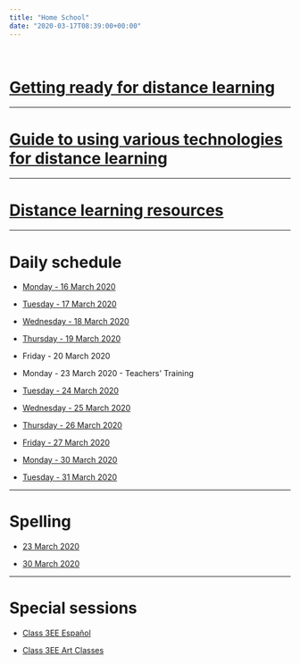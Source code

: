 ```yaml
---
title: "Home School"
date: "2020-03-17T08:39:00+00:00"
---
```


&nbsp;

# [Getting ready for distance learning](/home_school_getting_ready/)

<hr>

# [Guide to using various technologies for distance learning](/home_school_guide/)

<hr>

# [Distance learning resources](/home_school_resources/)

<hr>

# Daily schedule

* [Monday - 16 March 2020](/home_school_schedule_16Mar2020/)

* [Tuesday - 17 March 2020](/home_school_schedule_17Mar2020/)

* [Wednesday - 18 March 2020](/home_school_schedule_18Mar2020/)

* [Thursday - 19 March 2020](/home_school_schedule_19Mar2020/)

* Friday - 20 March 2020

* Monday - 23 March 2020 - Teachers' Training

* [Tuesday - 24 March 2020](/home_school_schedule_24Mar2020/)

* [Wednesday - 25 March 2020](/home_school_schedule_25Mar2020/)

* [Thursday - 26 March 2020](/home_school_schedule_26Mar2020/)

* [Friday - 27 March 2020](/home_school_schedule_27Mar2020/)

* [Monday - 30 March 2020](/home_school_schedule_30Mar2020/)

* [Tuesday - 31 March 2020](/home_school_schedule_31Mar2020/)

<hr>

# Spelling

* [23 March 2020](/spelling_23Mar2020/)

* [30 March 2020](/spelling_30Mar2020/)

<hr>

# Special sessions

* [Class 3EE Español](/home_school_español/)

* [Class 3EE Art Classes](/home_school_art/)


<br/>
<br/>